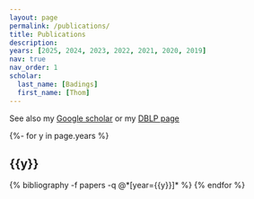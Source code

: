 ```yaml
---
layout: page
permalink: /publications/
title: Publications
description: 
years: [2025, 2024, 2023, 2022, 2021, 2020, 2019]
nav: true
nav_order: 1
scholar:
  last_name: [Badings]
  first_name: [Thom]
---
```

See also my <a href="https://scholar.google.nl/citations?hl=nl&user=7K6uKqoAAAAJ">Google scholar</a> or my <a href="https://dblp.uni-trier.de/pid/263/6527.html">DBLP page</a>

<!-- _pages/publications.md -->
<div class="publications">

{%- for y in page.years %}
  <h2 class="year">{{y}}</h2>
  {% bibliography -f papers -q @*[year={{y}}]* %}
{% endfor %}

</div>
